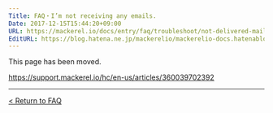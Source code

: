 ```yaml
---
Title: FAQ・I’m not receiving any emails.
Date: 2017-12-15T15:44:20+09:00
URL: https://mackerel.io/docs/entry/faq/troubleshoot/not-delivered-mail
EditURL: https://blog.hatena.ne.jp/mackerelio/mackerelio-docs.hatenablog.mackerel.io/atom/entry/8599973812326835408
---
```


This page has been moved.

https://support.mackerel.io/hc/en-us/articles/360039702392

---

[< Return to FAQ](https://mackerel.io/docs/entry/faq)
